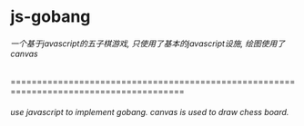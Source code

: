 # js-gobang

###### 一个基于javascript的五子棋游戏, 只使用了基本的javascript设施, 绘图使用了canvas
=======================================================================================
###### use javascript to implement gobang. canvas is used to draw chess board.
